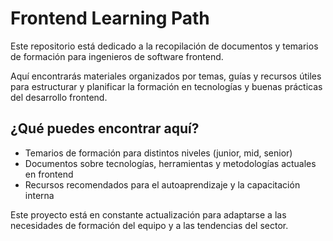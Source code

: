 # Frontend Learning Path

Este repositorio está dedicado a la recopilación de documentos y temarios de formación para ingenieros de software frontend.

Aquí encontrarás materiales organizados por temas, guías y recursos útiles para estructurar y planificar la formación en tecnologías y buenas prácticas del desarrollo frontend.

## ¿Qué puedes encontrar aquí?

- Temarios de formación para distintos niveles (junior, mid, senior)
- Documentos sobre tecnologías, herramientas y metodologías actuales en frontend
- Recursos recomendados para el autoaprendizaje y la capacitación interna

Este proyecto está en constante actualización para adaptarse a las necesidades de formación del equipo y a las tendencias del sector.

